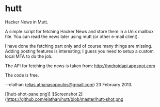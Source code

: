 hutt
====

Hacker News in Mutt.

A simple script for fetching Hacker News and store them in a Unix mailbox file.
You can read the news later using mutt (or other e-mail client).

I have done the fetching part only and of course many things are missing.
Adding posting features is interesting; I guess you need to setup a custom
local MTA to do the job.

The API for fetching the news is taken from: http://hndroidapi.appspot.com

The code is free. 

--elathan (elias.athanasopoulos@gmail.com)
23 February 2013.

[[hutt-shot-pane.png]]
![Screenshot 2] (https://github.com/elathan/hutt/blob/master/hutt-shot.png

